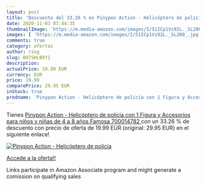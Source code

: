 ```yaml
---
layout: post
title: 'Descuento del 33.26 % en Pinypon Action - Helicóptero de policía '
date: 2020-11-03 07:44:35
thumbnailImage: 'https://m.media-amazon.com/images/I/51ICp1Vz92L._SL200_.jpg'
images: [ 'https://m.media-amazon.com/images/I/51ICp1Vz92L._SL200_.jpg' ]
comments: true
category: ofertas
author: ring
slug: B07SHLBXY1
description:
actualPrice: 19.99 EUR
currency: EUR
price: 19.99
comparePrice: 29.95 EUR
inStock: true
prodname: 'Pinypon Action - Helicóptero de policía con 1 Figura y Accesorios  para niños y niñas de 4 a 8 años  Famosa 700014782 '
---
```


Tienes [Pinypon Action - Helicóptero de policía con 1 Figura y Accesorios  para niños y niñas de 4 a 8 años  Famosa 700014782 ](https://www.amazon.es/dp/B07SHLBXY1/?tag=tolees-21) con un 33.26 % de descuento con precio de oferta de 19.99 EUR (original: 29.95 EUR) en el siguiente enlace!

[![Pinypon Action - Helicóptero de policía ](https://m.media-amazon.com/images/I/51ICp1Vz92L._SL200_.jpg)](https://www.amazon.es/dp/B07SHLBXY1/?tag=tolees-21)

[Accede a la oferta!!](https://www.amazon.es/dp/B07SHLBXY1/?tag=tolees-21)

Links participate in Amazon Associate program and might generate a comission on qualifying sales


